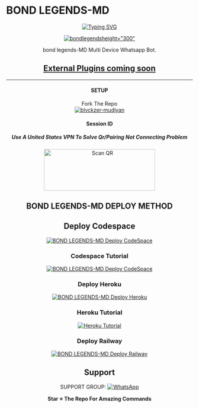    # BOND LEGENDS-MD
<div align="center">
<a href="https://git.io/typing-svg"><img src="https://readme-typing-svg.demolab.com?font=Ribeye&size=50&pause=1000&color=F710B1&center=true&width=910&height=100&lines=BONDLEGENDS-MD;WHATSAPP++BOT;+BY+BLVCKZER x MUDIYAN" alt="Typing SVG" /></a>
  
<p align="center">  
  <a href="TEST YT">
    <img alt=bondlegendsheight="300" src="https://iili.io/J6jbQ72.md.jpg">
   
</a> 
    
</p>
<p align="center">
<a 

####  
bond legends-MD Multi Device Whatsapp Bot.
## <sub>[External Plugins coming soon](test)</sub>

***

#### SETUP

Fork The Repo
    <br>
<a href="https://github.com/bondlegends/blvckzer-mudiyan/fork"><img title="blvckzer-mudiyan" src="https://img.shields.io/badge/FORK BOND LEGENDS MD-h?color=black&style=for-the-badge&logo=stackshare"></a>

#### Session ID

##### Use A United States VPN To Solve Qr/Pairing Not Connecting Problem

<a href="https://raganork.online/"><img align="center" src="https://i.imgur.com/dzPTA6u.png" alt="Scan QR" height="112" width="300" /></a><br>

## BOND LEGENDS-MD DEPLOY METHOD


## Deploy Codespace

<a href="https://github.com/codespaces/new"><img title="BOND LEGENDS-MD Deploy CodeSpace" src="https://img.shields.io/badge/DEPLOY CODESPACE-h?color=black&style=for-the-badge&logo=visualstudiocode"></a>

### Codespace Tutorial

<a href="test"><img title="BOND LEGENDS-MD Deploy CodeSpace" src="https://img.shields.io/badge/Codespace Tutorial-h?color=black&style=for-the-badge&logo=visualstudiocode"></a>

### Deploy Heroku 

<a href="https://heroku.com/deploy?template=https://github.com/bondlegends/blvckzer-mudiyan"><img title="BOND LEGENDS-MD Deploy Heroku" src="https://img.shields.io/badge/DEPLOY HEROKU-h?color=black&style=for-the-badge&logo=heroku"></a>

### Heroku Tutorial

<a href="ytlink"><img title="Heroku Tutorial" src="https://img.shields.io/badge/Heroku Tutorial-h?color=black&style=for-the-badge&logo=heroku"></a>
### Deploy Railway

<a href="https://railway.app/new"><img title="BOND LEGENDS-MD Deploy Railway" src="https://img.shields.io/badge/DEPLOY RAILWAY-h?color=black&style=for-the-badge&logo=Railway"></a> 
 
 ## Support

SUPPORT GROUP: <a href="whatsapplinkenter"><img alt="WhatsApp" src="https://img.shields.io/badge/WhatsApp-25D366?style=for-the-badge&logo=whatsapp&logoColor=white"/></a>

**Star ⭐ The Repo For Amazing Commands**


